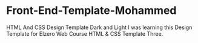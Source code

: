 # Front-End-Template-Mohammed
HTML And CSS Design Template 
Dark and Light 
I was learning this Design Template for Elzero Web Course HTML & CSS Template Three.
